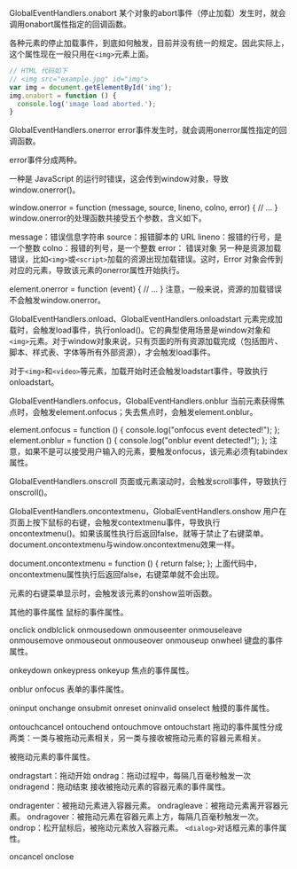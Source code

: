 GlobalEventHandlers.onabort
某个对象的abort事件（停止加载）发生时，就会调用onabort属性指定的回调函数。

各种元素的停止加载事件，到底如何触发，目前并没有统一的规定。因此实际上，这个属性现在一般只用在`<img>`元素上面。

```javascript
// HTML 代码如下
// <img src="example.jpg" id="img">
var img = document.getElementById('img');
img.onabort = function () {
  console.log('image load aborted.');
}
```

GlobalEventHandlers.onerror
error事件发生时，就会调用onerror属性指定的回调函数。

error事件分成两种。

一种是 JavaScript 的运行时错误，这会传到window对象，导致window.onerror()。

window.onerror = function (message, source, lineno, colno, error) {
  // ...
}
window.onerror的处理函数共接受五个参数，含义如下。

message：错误信息字符串
source：报错脚本的 URL
lineno：报错的行号，是一个整数
colno：报错的列号，是一个整数
error： 错误对象
另一种是资源加载错误，比如`<img>`或`<script>`加载的资源出现加载错误。这时，Error 对象会传到对应的元素，导致该元素的onerror属性开始执行。

element.onerror = function (event) {
  // ...
}
注意，一般来说，资源的加载错误不会触发window.onerror。

GlobalEventHandlers.onload、GlobalEventHandlers.onloadstart
元素完成加载时，会触发load事件，执行onload()。它的典型使用场景是window对象和`<img>`元素。对于window对象来说，只有页面的所有资源加载完成（包括图片、脚本、样式表、字体等所有外部资源），才会触发load事件。

对于`<img>`和`<video>`等元素，加载开始时还会触发loadstart事件，导致执行onloadstart。

GlobalEventHandlers.onfocus，GlobalEventHandlers.onblur
当前元素获得焦点时，会触发element.onfocus；失去焦点时，会触发element.onblur。

element.onfocus = function () {
  console.log("onfocus event detected!");
};
element.onblur = function () {
  console.log("onblur event detected!");
};
注意，如果不是可以接受用户输入的元素，要触发onfocus，该元素必须有tabindex属性。

GlobalEventHandlers.onscroll
页面或元素滚动时，会触发scroll事件，导致执行onscroll()。

GlobalEventHandlers.oncontextmenu，GlobalEventHandlers.onshow
用户在页面上按下鼠标的右键，会触发contextmenu事件，导致执行oncontextmenu()。如果该属性执行后返回false，就等于禁止了右键菜单。document.oncontextmenu与window.oncontextmenu效果一样。

document.oncontextmenu = function () {
  return false;
};
上面代码中，oncontextmenu属性执行后返回false，右键菜单就不会出现。

元素的右键菜单显示时，会触发该元素的onshow监听函数。

其他的事件属性
鼠标的事件属性。

onclick
ondblclick
onmousedown
onmouseenter
onmouseleave
onmousemove
onmouseout
onmouseover
onmouseup
onwheel
键盘的事件属性。

onkeydown
onkeypress
onkeyup
焦点的事件属性。

onblur
onfocus
表单的事件属性。

oninput
onchange
onsubmit
onreset
oninvalid
onselect
触摸的事件属性。

ontouchcancel
ontouchend
ontouchmove
ontouchstart
拖动的事件属性分成两类：一类与被拖动元素相关，另一类与接收被拖动元素的容器元素相关。

被拖动元素的事件属性。

ondragstart：拖动开始
ondrag：拖动过程中，每隔几百毫秒触发一次
ondragend：拖动结束
接收被拖动元素的容器元素的事件属性。

ondragenter：被拖动元素进入容器元素。
ondragleave：被拖动元素离开容器元素。
ondragover：被拖动元素在容器元素上方，每隔几百毫秒触发一次。
ondrop：松开鼠标后，被拖动元素放入容器元素。
`<dialog>`对话框元素的事件属性。

oncancel
onclose